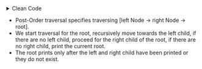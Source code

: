 <details><summary>Clean Code</summary>

![](https://github.com/archishmanghos/code-images/blob/master/Tree-Images/post-order.png)

</details>

- Post-Order traversal specifies traversing [left Node -> right Node -> root]. <br>
- We start traversal for the root, recursively move towards the left child, if there are no left child, proceed for the right child of the root, if there are no right child, print the current root. <br>
- The root prints only after the left and right child have been printed or they do not exist. <br>